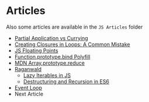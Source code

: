 # Articles
Also some articles are available in the `JS Articles` folder
- [Partial Application vs Currying](./partialApplication.md)
- [Creating Closures in Loops: A Common Mistake](./ClosuresInALoop.md)
- [JS Floating Points](./JSFloatingPoints.md)
- [Function.prototype.bind Polyfill](./bindPolyfill.md)
- [MDN Array.prototype.reduce](./Array.prototype.reduce.md)
- [Raganwald](./coffee-book-articles/)
  - [Lazy Iterables in JS](./coffee-book-articles/Lazy%20Iterables%20in%20JavaScript/)
  - [Destructuring and Recursion in ES6](./coffee-book-articles/Destructuring%20and%20Recursion%20in%20ES-6)
- [Event Loop](./event-loop.md)
- Next Article
